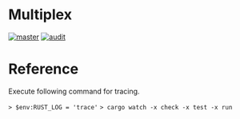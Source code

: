 # Multiplex

[![master](https://github.com/jpnws/multiplex/actions/workflows/master.yml/badge.svg)](https://github.com/jpnws/multiplex/actions/workflows/master.yml) [![audit](https://github.com/jpnws/multiplex/actions/workflows/audit.yml/badge.svg)](https://github.com/jpnws/multiplex/actions/workflows/audit.yml)

# Reference

Execute following command for tracing.

`> $env:RUST_LOG = 'trace'`
`> cargo watch -x check -x test -x run`